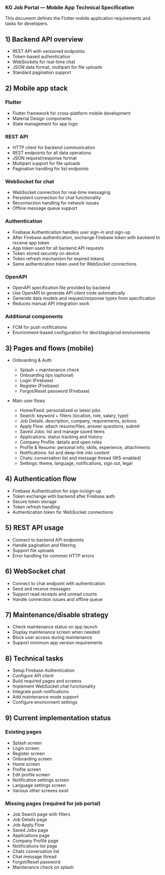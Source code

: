 ### KG Job Portal — Mobile App Technical Specification

This document defines the Flutter mobile application requirements and tasks for developers.

## 1) Backend API overview
- REST API with versioned endpoints
- Token-based authentication
- WebSockets for real-time chat
- JSON data format, multipart for file uploads
- Standard pagination support

## 2) Mobile app stack

### Flutter
- Flutter framework for cross-platform mobile development
- Material Design components
- State management for app logic

### REST API
- HTTP client for backend communication
- REST endpoints for all data operations
- JSON request/response format
- Multipart support for file uploads
- Pagination handling for list endpoints

### WebSocket for chat
- WebSocket connection for real-time messaging
- Persistent connection for chat functionality
- Reconnection handling for network issues
- Offline message queue support

### Authentication
- Firebase Authentication handles user sign-in and sign-up
- After Firebase authentication, exchange Firebase token with backend to receive app token
- App token used for all backend API requests
- Token stored securely on device
- Token refresh mechanism for expired tokens
- Same authentication token used for WebSocket connections

### OpenAPI
- OpenAPI specification file provided by backend
- Use OpenAPI to generate API client code automatically
- Generate data models and request/response types from specification
- Reduces manual API integration work

### Additional components
- FCM for push notifications
- Environment-based configuration for dev/stage/prod environments

## 3) Pages and flows (mobile)
- Onboarding & Auth
  - Splash + maintenance check
  - Onboarding tips (optional)
  - Login (Firebase)
  - Register (Firebase)
  - Forgot/Reset password (Firebase)

- Main user flows
  - Home/Feed: personalized or latest jobs
  - Search: keyword + filters (location, role, salary, type)
  - Job Details: description, company, requirements, actions
  - Apply Flow: attach resume/files, answer questions, submit
  - Saved Jobs: list and manage saved items
  - Applications: status tracking and history
  - Company Profile: details and open roles
  - Profile & Resume: personal info, skills, experience, attachments
  - Notifications: list and deep-link into content
  - Chats: conversation list and message thread (WS-enabled)
  - Settings: theme, language, notifications, sign out, legal

## 4) Authentication flow
- Firebase Authentication for sign-in/sign-up
- Token exchange with backend after Firebase auth
- Secure token storage
- Token refresh handling
- Authentication token for WebSocket connections

## 5) REST API usage
- Connect to backend API endpoints
- Handle pagination and filtering
- Support file uploads
- Error handling for common HTTP errors

## 6) WebSocket chat
- Connect to chat endpoint with authentication
- Send and receive messages
- Support read receipts and unread counts
- Handle connection issues and offline queue

## 7) Maintenance/disable strategy
- Check maintenance status on app launch
- Display maintenance screen when needed
- Block user access during maintenance
- Support minimum app version requirements

## 8) Technical tasks
- Setup Firebase Authentication
- Configure API client
- Build required pages and screens
- Implement WebSocket chat functionality
- Integrate push notifications
- Add maintenance mode support
- Configure environment settings

## 9) Current implementation status

### Existing pages
- Splash screen
- Login screen
- Register screen
- Onboarding screen
- Home screen
- Profile screen
- Edit profile screen
- Notification settings screen
- Language settings screen
- Various other screens exist

### Missing pages (required for job portal)
- Job Search page with filters
- Job Details page
- Job Apply Flow
- Saved Jobs page
- Applications page
- Company Profile page
- Notifications list page
- Chats conversation list
- Chat message thread
- Forgot/Reset password
- Maintenance check on splash
